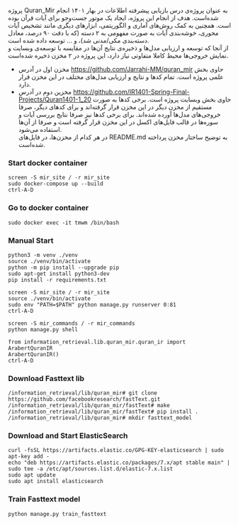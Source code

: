 پروژه Quran_Mir به عنوان پروژه‌ی درس بازیابی پیشرفته اطلاعات در بهار ۱۴۰۱ انجام شده‌است. هدف از انجام این پروژه، ایجاد یک موتور جست‌و‌جو برای آیات قرآن بوده است. همچنین به کمک روش‌های آماری و الگوریتمی، ابزارهای دیگری مانند تشخیص آیات محوری، خوشه‌بندی آیات به صورت مفهومی به ۲ دسته (که با دقت ۹۰ درصد، معادل دسته‌بندی مکی/مدنی شد)، و … توسعه داده شده است.<br />
از آنجا که توسعه و ارزیابی مدل‌ها و ذخیره‌ی نتایج آن‌ها در مقایسه با توسعه‌ی وبسایت و نمایش خروجی‌ها محیط کاملا متفاوتی نیاز دارد، این پروژه در ۲ مخزن ذخیره شده‌است.<br />
- مخزن اول در آدرس https://github.com/Jarrahi-MM/quran_mir حاوی بخش علمی پروژه است. تمام کد‌ها و نتایج و ارزیابی مدل‌های مختلف در این مخزن قرار دارد. <br />
- مخزین دوم در آدرس https://github.com/IR1401-Spring-Final-Projects/Quran1401-1_20 حاوی بخش وبسایت پروژه است. برخی کدها به صورت مستقیم از مخزن دیگر در این مخزن قرار گرفته‌اند و برای کدهای دیگر، صرفا خروجی‌های مدل‌ها آورده شده‌اند. برای برخی کدها نیز صرفا نتایج بررسی آیات و سوره‌ها در قالب فایل‌های اکسل در این مخزن قرار گرفته است و صرفا از آن‌ها استفاده می‌شود. <br />
در هر کدام از مخزن‌ها، در فایل‌های README.md به توضیح ساختار مخزن پرداخته شده‌است. <br />
### Start docker container
```shell
screen -S mir_site / -r mir_site
sudo docker-compose up --build
ctrl-A-D
```

### Go to docker container
```shell
sudo docker exec -it tmwm /bin/bash
```

### Manual Start
```shell
python3 -m venv ./venv
source ./venv/bin/activate
python -m pip install --upgrade pip
sudo apt-get install python3-dev
pip install -r requirements.txt

screen -S mir_site / -r mir_site
source ./venv/bin/activate
sudo env "PATH=$PATH" python manage.py runserver 0:81
ctrl-A-D

screen -S mir_commands / -r mir_commands
python manage.py shell

from information_retrieval.lib.quran_mir.quran_ir import ArabertQuranIR
ArabertQuranIR()
ctrl-A-D
```

### Download Fasttext lib
```shell
/information_retrieval/lib/quran_mir# git clone https://github.com/facebookresearch/fastText.git
/information_retrieval/lib/quran_mir/fastText# make
/information_retrieval/lib/quran_mir/fastText# pip install .
/information_retrieval/lib/quran_mir# mkdir fasttext_model
```

### Download and Start ElasticSearch
```shell
curl -fsSL https://artifacts.elastic.co/GPG-KEY-elasticsearch | sudo apt-key add -
echo "deb https://artifacts.elastic.co/packages/7.x/apt stable main" | sudo tee -a /etc/apt/sources.list.d/elastic-7.x.list
sudo apt update
sudo apt install elasticsearch
```

### Train Fasttext model
```shell
python manage.py train_fasttext
```
